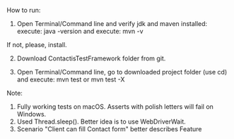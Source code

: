 How to run:

1. Open Terminal/Command line and verify jdk and maven installed:
execute: java -version
and
execute: mvn -v

If not, please, install.

2. Download ContactisTestFramework folder from git.

3. Open Terminal/Command line, go to downloaded project folder (use cd) and execute: 
mvn test
or
mvn test -X


Note:
1. Fully working tests on macOS. Asserts with polish letters will fail on Windows.
2. Used Thread.sleep(). Better idea is to use WebDriverWait.
3. Scenario "Client can fill Contact form" better describes Feature
